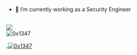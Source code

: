 <!-- 
**0x1347/0x1347** is a ✨ _special_ ✨ repository because its `README.md` (this file) appears on your GitHub profile.

Here are some ideas to get you started:
 -->
- 🔭 I’m currently working as a Security Engineer
<!-- - 🌱 I’m currently learning ...
- 👯 I’m looking to collaborate on ...
- 🤔 I’m looking for help with ...
- 💬 Ask me about ...
- 📫 How to reach me: ...
- 😄 Pronouns: ...
- ⚡ Fun fact: ...    0x1347 -->

<!-- 
<a href="https://twitter.com/0x1347">
  <img src="https://github-readme-streak-stats.herokuapp.com?user=0x1347&theme=dark&hide_border=true&date_format=M%20j%5B%2C%20Y%5D" />
</a>
<br/> -->
<br/>
<a href="https://twitter.com/0x1347">
  <img src="https://img.shields.io/twitter/follow/0x1347?style=for-the-badge&logo=twitter&&labelColor=1f1f1f&color=5fffaf" />
</a>
<br/>
<a href="https://twitter.com/0x1347">
  <img align="left" src="https://github-readme-stats.vercel.app/api/top-langs?username=0x1347&theme=cobalt&show_icons=true&locale=en&layout=compact" alt="0x1347" />
</a>
<br/>
<a href="https://twitter.com/0x1347">
<p>&nbsp;<img align="center" src="https://github-readme-stats.vercel.app/api?username=0x1347&theme=cobalt&show_icons=true&locale=en" alt="0x1347" />
</a>
